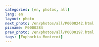 ```yaml
---
categories: [en, photos, all]
lang: en
layout: photo
next_photo: /en/photos/all/P0000242.html
picname: P0000284
prev_photo: /en/photos/all/P0000197.html
tags: [Euphorbia Monteroi]
---
```

